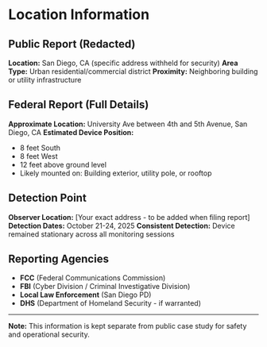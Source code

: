 # Location Information

## Public Report (Redacted)
**Location:** San Diego, CA (specific address withheld for security)
**Area Type:** Urban residential/commercial district
**Proximity:** Neighboring building or utility infrastructure

## Federal Report (Full Details)
**Approximate Location:** University Ave between 4th and 5th Avenue, San Diego, CA
**Estimated Device Position:** 
- 8 feet South
- 8 feet West  
- 12 feet above ground level
- Likely mounted on: Building exterior, utility pole, or rooftop

## Detection Point
**Observer Location:** [Your exact address - to be added when filing report]
**Detection Dates:** October 21-24, 2025
**Consistent Detection:** Device remained stationary across all monitoring sessions

## Reporting Agencies
- **FCC** (Federal Communications Commission)
- **FBI** (Cyber Division / Criminal Investigative Division)
- **Local Law Enforcement** (San Diego PD)
- **DHS** (Department of Homeland Security - if warranted)

---

**Note:** This information is kept separate from public case study for safety and operational security.
